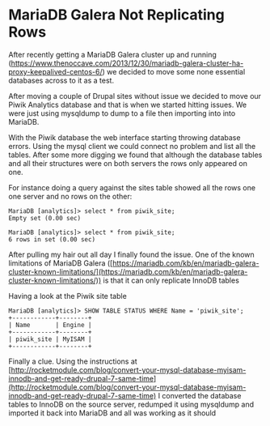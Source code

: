 # MariaDB Galera Not Replicating Rows
After recently getting a MariaDB Galera cluster up and running (https://www.thenoccave.com/2013/12/30/mariadb-galera-cluster-ha-proxy-keepalived-centos-6/) we decided to move some none essential databases across to it as a test.

After moving a couple of Drupal sites without issue we decided to move our Piwik Analytics database and that is when we started hitting issues. We were just using mysqldump to dump to a file then importing into into MariaDB.

With the Piwik database the web interface starting throwing database errors. Using the mysql client we could connect no problem and list all the tables. After some more digging we found that although the database tables and all their structures were on both servers the rows only appeared on one.

For instance doing a query against the sites table showed all the rows one one server and no rows on the other:
```
MariaDB [analytics]> select * from piwik_site;
Empty set (0.00 sec)
 
MariaDB [analytics]> select * from piwik_site;
6 rows in set (0.00 sec)
```
After pulling my hair out all day I finally found the issue. One of the known limitations of MariaDB Galera ([https://mariadb.com/kb/en/mariadb-galera-cluster-known-limitations/](https://mariadb.com/kb/en/mariadb-galera-cluster-known-limitations/)) is that it can only replicate InnoDB tables

Having a look at the Piwik site table

```
MariaDB [analytics]> SHOW TABLE STATUS WHERE Name = 'piwik_site';
+------------+--------+
| Name       | Engine |
+------------+--------+
| piwik_site | MyISAM |
+------------+--------+
```

Finally a clue. Using the instructions at [http://rocketmodule.com/blog/convert-your-mysql-database-myisam-innodb-and-get-ready-drupal-7-same-time](http://rocketmodule.com/blog/convert-your-mysql-database-myisam-innodb-and-get-ready-drupal-7-same-time) I converted the database tables to InnoDB on the source server, redumped it using mysqldump and imported it back into MariaDB and all was working as it should